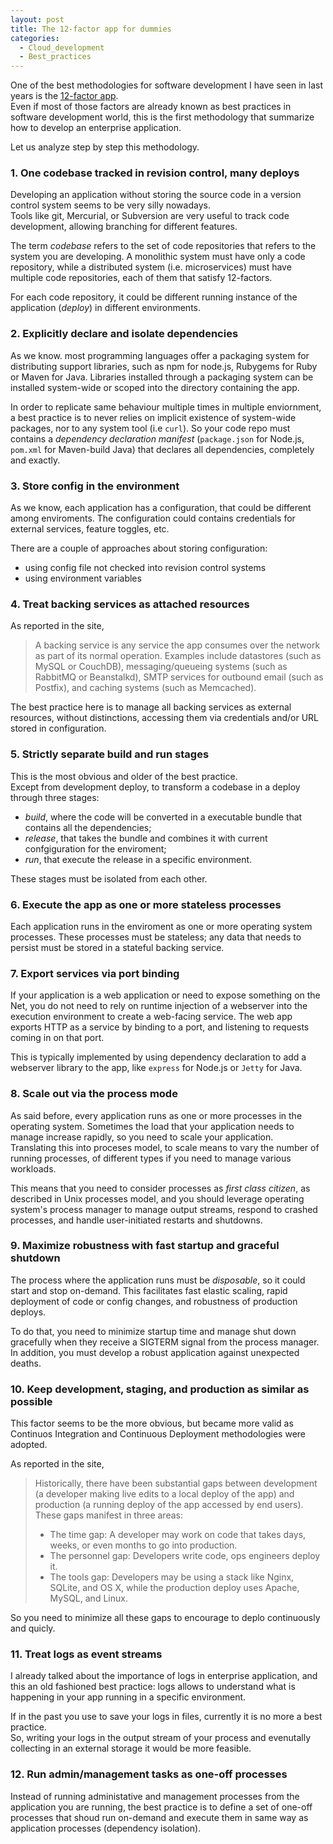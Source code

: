 ```yaml
---
layout: post
title: The 12-factor app for dummies
categories:
  - Cloud_development
  - Best_practices
---
```


One of the best methodologies for software development I have seen in last years is the [12-factor app](https://12factor.net).  
Even if most of those factors are already known as best practices in software development world, this is the first methodology that summarize how to develop an enterprise application.

Let us analyze step by step this methodology.

### 1. One codebase tracked in revision control, many deploys
Developing an application without storing the source code in a version control system seems to be very silly nowadays.  
Tools like git, Mercurial, or Subversion are very useful to track code development, allowing branching for different features.

The term _codebase_ refers to the set of code repositories that refers to the system you are developing. 
A monolithic system must have only a code repository, while a distributed system (i.e. microservices) must have multiple code repositories, each of them that satisfy 12-factors.

For each code repository, it could be different running instance of the application (_deploy_) in different environments.

### 2. Explicitly declare and isolate dependencies
As we know. most programming languages offer a packaging system for distributing support libraries, such as npm for node.js, Rubygems for Ruby or Maven for Java.
Libraries installed through a packaging system can be installed system-wide  or scoped into the directory containing the app.

In order to replicate same behaviour multiple times in multiple enviornment, a best practice is to never relies on implicit existence of system-wide packages, nor to any system tool (i.e `curl`).
So your code repo must contains a _dependency declaration manifest_ (`package.json` for Node.js, `pom.xml` for Maven-build Java) that declares all dependencies, completely and exactly.

### 3. Store config in the environment
As we know, each application has a configuration, that could be different among enviroments.
The configuration could contains credentials for external services, feature toggles, etc.

There are a couple of approaches about storing configuration:
* using config file not checked into revision control systems
* using environment variables

### 4. Treat backing services as attached resources
As reported in the site,
> A backing service is any service the app consumes over the network as part of its normal operation. Examples include datastores (such as MySQL or CouchDB), messaging/queueing systems (such as RabbitMQ or Beanstalkd), SMTP services for outbound email (such as Postfix), and caching systems (such as Memcached).

The best practice here is to manage all backing services as external resources, without distinctions, accessing them via credentials and/or URL stored in configuration.

### 5. Strictly separate build and run stages
This is the most obvious and older of the best practice.  
Except from development deploy, to transform a codebase in a deploy through three stages:
* _build_, where the code will be converted in a executable bundle that contains all the dependencies;
* _release_, that takes the bundle and combines it with current confgiguration for the enviroment;
* _run_, that execute the release in a specific environment.

These stages must be isolated from each other.

### 6. Execute the app as one or more stateless processes
Each application runs in the enviroment as one or more operating system processes.
These processes must be stateless; any data that needs to persist must be stored in a stateful backing service.

### 7. Export services via port binding
If your application is a web application or need to expose something on the Net, you do not need to rely on runtime injection of a webserver into the execution environment to create a web-facing service.
The web app exports HTTP as a service by binding to a port, and listening to requests coming in on that port.

This is typically implemented by using dependency declaration to add a webserver library to the app, like `express` for Node.js or `Jetty` for Java.

### 8. Scale out via the process mode
As said before, every application runs as one or more processes in the operating system.
Sometimes the load that your application needs to manage increase rapidly, so you need to scale your application.  
Translating this into proceses model, to scale means to vary the number of running processes, of different types if you need to manage various workloads.

This means that you need to consider processes as _first class citizen_, as described in Unix processes model, and you should leverage operating system's process manager to manage output streams, respond to crashed processes, and handle user-initiated restarts and shutdowns.

### 9. Maximize robustness with fast startup and graceful shutdown
The process where the application runs must be _disposable_, so it could start and stop on-demand.
This facilitates fast elastic scaling, rapid deployment of code or config changes, and robustness of production deploys.

To do that, you need to minimize startup time and manage shut down gracefully when they receive a SIGTERM signal from the process manager.
In addition, you must develop a robust application against unexpected deaths.

### 10. Keep development, staging, and production as similar as possible
This factor seems to be the more obvious, but became more valid as Continuos Integration and Continuous Deployment methodologies were adopted.

As reported in the site,
>Historically, there have been substantial gaps between development (a developer making live edits to a local deploy of the app) and production (a running deploy of the app accessed by end users). These gaps manifest in three areas:
> * The time gap: A developer may work on code that takes days, weeks, or even months to go into production.
> * The personnel gap: Developers write code, ops engineers deploy it.
> * The tools gap: Developers may be using a stack like Nginx, SQLite, and OS X, while the production deploy uses Apache, MySQL, and Linux.

So you need to minimize all these gaps to encourage to deplo continuously and quicly.

### 11. Treat logs as event streams
I already talked about the importance of logs in enterprise application, and this an old fashioned best practice: logs allows to understand what is happening in your app running in a specific environment.

If in the past you use to save your logs in files, currently it is no more a best practice.  
So, writing your logs in the output stream of your process and evenutally collecting in an external storage it would be more feasible.

### 12. Run admin/management tasks as one-off processes
Instead of running administative and management processes from the application you are running, the best practice is to define a set of one-off processes that shoud run on-demand and execute them in same way as application processes (dependency isolation).
